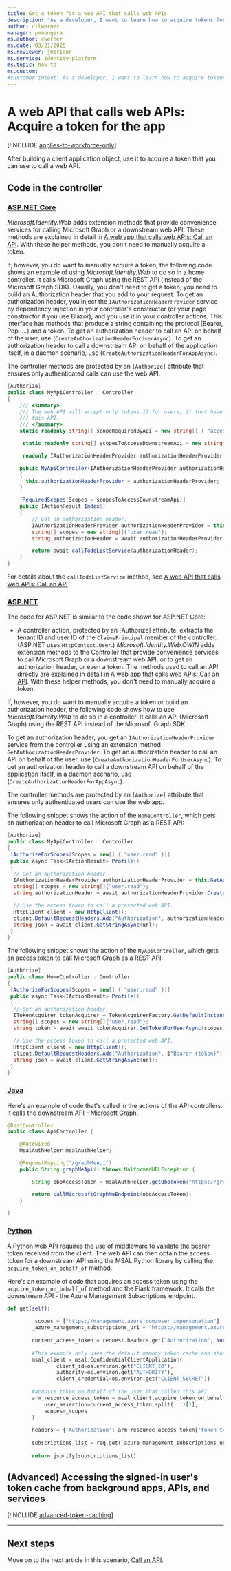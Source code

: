 ```yaml
---
title: Get a token for a web API that calls web APIs
description: "As a developer, I want to learn how to acquire tokens for web APIs so that I can enable secure API calls in my application.  "
author: cilwerner
manager: pmwongera
ms.author: cwerner
ms.date: 03/21/2025
ms.reviewer: jmprieur
ms.service: identity-platform
ms.topic: how-to
ms.custom:
#customer intent: As a developer, I want to learn how to acquire tokens for web APIs so that I can enable secure API calls in my application.  
---
```


# A web API that calls web APIs: Acquire a token for the app

[!INCLUDE [applies-to-workforce-only](../external-id/includes/applies-to-workforce-only.md)]

After building a client application object, use it to acquire a token that you can use to call a web API.

## Code in the controller

### [ASP.NET Core](#tab/aspnetcore)

*Microsoft.Identity.Web* adds extension methods that provide convenience services for calling Microsoft Graph or a downstream web API. These methods are explained in detail in [A web app that calls web APIs: Call an API](scenario-web-app-call-api-call-api.md). With these helper methods, you don't need to manually acquire a token.

If, however, you do want to manually acquire a token, the following code shows an example of using *Microsoft.Identity.Web* to do so in a home controller. It calls Microsoft Graph using the REST API (instead of the Microsoft Graph SDK). Usually, you don't need to get a token, you need to build an Authorization header that you add to your request. To get an authorization header, you inject the `IAuthorizationHeaderProvider` service by dependency injection in your controller's constructor (or your page constructor if you use Blazor), and you use it in your controller actions. This interface has methods that produce a string containing the protocol (Bearer, Pop, ...) and a token. To get an authorization header to call an API on behalf of the user, use (`CreateAuthorizationHeaderForUserAsync`). To get an authorization header to call a downstream API on behalf of the application itself, in a daemon scenario, use (`CreateAuthorizationHeaderForAppAsync`).

The controller methods are protected by an `[Authorize]` attribute that ensures only authenticated calls can use the web API.

```csharp
[Authorize]
public class MyApiController : Controller
{
    /// <summary>
    /// The web API will accept only tokens 1) for users, 2) that have the `access_as_user` scope for
    /// this API.
    /// </summary>
    static readonly string[] scopeRequiredByApi = new string[] { "access_as_user" };

     static readonly string[] scopesToAccessDownstreamApi = new string[] { "api://MyTodolistService/access_as_user" };

     readonly IAuthorizationHeaderProvider authorizationHeaderProvider;

    public MyApiController(IAuthorizationHeaderProvider authorizationHeaderProvider)
    {
      this.authorizationHeaderProvider = authorizationHeaderProvider;
    }

    [RequiredScopes(Scopes = scopesToAccessDownstreamApi)]
    public IActionResult Index()
    {
        // Get an authorization header.
        IAuthorizationHeaderProvider authorizationHeaderProvider = this.GetAuthorizationHeaderProvider();
        string[] scopes = new string[]{"user.read"};
        string authorizationHeader = await authorizationHeaderProvider.CreateAuthorizationHeaderForUserAsync(scopes);

        return await callTodoListService(authorizationHeader);
    }
}
```

For details about the `callTodoListService` method, see  [A web API that calls web APIs: Call an API](scenario-web-api-call-api-call-api.md).

### [ASP.NET](#tab/aspnet)

The code for ASP.NET is similar to the code shown for ASP.NET Core:

- A controller action, protected by an [Authorize] attribute, extracts the tenant ID and user ID of the `ClaimsPrincipal` member of the controller. (ASP.NET uses `HttpContext.User`.)
*Microsoft.Identity.Web.OWIN* adds extension methods to the Controller that provide convenience services to call Microsoft Graph or a downstream web API, or to get an authorization header, or even a token. The methods used to call an API directly are explained in detail in [A web app that calls web APIs: Call an API](scenario-web-app-call-api-call-api.md). With these helper methods, you don't need to manually acquire a token.

If, however, you do want to manually acquire a token or build an authorization header, the following code shows how to use *Microsoft.Identity.Web* to do so in a controller. It calls an API (Microsoft Graph) using the REST API instead of the Microsoft Graph SDK. 

To get an authorization header, you get an `IAuthorizationHeaderProvider` service from the controller using an extension method `GetAuthorizationHeaderProvider`. To get an authorization header to call an API on behalf of the user, use (`CreateAuthorizationHeaderForUserAsync`). To get an authorization header to call a downstream API on behalf of the application itself, in a daemon scenario, use (`CreateAuthorizationHeaderForAppAsync`).

The controller methods are protected by an `[Authorize]` attribute that ensures only authenticated users can use the web app.


The following snippet shows the action of the `HomeController`, which gets an authorization header to call Microsoft Graph as a REST API:


```csharp
[Authorize]
public class MyApiController : Controller
{
 [AuthorizeForScopes(Scopes = new[] { "user.read" })]
 public async Task<IActionResult> Profile()
 {
  // Get an authorization header.
  IAuthorizationHeaderProvider authorizationHeaderProvider = this.GetAuthorizationHeaderProvider();
  string[] scopes = new string[]{"user.read"};
  string authorizationHeader = await authorizationHeaderProvider.CreateAuthorizationHeaderForUserAsync(scopes);

  // Use the access token to call a protected web API.
  HttpClient client = new HttpClient();
  client.DefaultRequestHeaders.Add("Authorization", authorizationHeader);
  string json = await client.GetStringAsync(url);
 }
}
```

The following snippet shows the action of the `MyApiController`, which gets an access token to call Microsoft Graph as a REST API:

```csharp
[Authorize]
public class HomeController : Controller
{
 [AuthorizeForScopes(Scopes = new[] { "user.read" })]
 public async Task<IActionResult> Profile()
 {
  // Get an authorization header.
  ITokenAcquirer tokenAcquirer = TokenAcquirerFactory.GetDefaultInstance().GetTokenAcquirer();
  string[] scopes = new string[]{"user.read"};
  string token = await await tokenAcquirer.GetTokenForUserAsync(scopes);

  // Use the access token to call a protected web API.
  HttpClient client = new HttpClient();
  client.DefaultRequestHeaders.Add("Authorization", $"Bearer {token}");
  string json = await client.GetStringAsync(url);
 }
}
```

### [Java](#tab/java)

Here's an example of code that's called in the actions of the API controllers. It calls the downstream API - Microsoft Graph.

```java
@RestController
public class ApiController {

    @Autowired
    MsalAuthHelper msalAuthHelper;

    @RequestMapping("/graphMeApi")
    public String graphMeApi() throws MalformedURLException {

        String oboAccessToken = msalAuthHelper.getOboToken("https://graph.microsoft.com/.default");

        return callMicrosoftGraphMeEndpoint(oboAccessToken);
    }

}
```

### [Python](#tab/python)
 
A Python web API requires the use of middleware to validate the bearer token received from the client. The web API can then obtain the access token for a downstream API using the MSAL Python library by calling the [`acquire_token_on_behalf_of`](https://msal-python.readthedocs.io/en/latest/?badge=latest#msal.ConfidentialClientApplication.acquire_token_on_behalf_of) method.
 
Here's an example of code that acquires an access token using the `acquire_token_on_behalf_of` method and the Flask framework. It calls the downstream API - the Azure Management Subscriptions endpoint.
 
```python
def get(self):
 
        _scopes = ["https://management.azure.com/user_impersonation"]
        _azure_management_subscriptions_uri = "https://management.azure.com/subscriptions?api-version=2020-01-01"
 
        current_access_token = request.headers.get("Authorization", None)
        
        #This example only uses the default memory token cache and should not be used for production
        msal_client = msal.ConfidentialClientApplication(
                client_id=os.environ.get("CLIENT_ID"),
                authority=os.environ.get("AUTHORITY"),
                client_credential=os.environ.get("CLIENT_SECRET"))
 
        #acquire token on behalf of the user that called this API
        arm_resource_access_token = msal_client.acquire_token_on_behalf_of(
            user_assertion=current_access_token.split(' ')[1],
            scopes=_scopes
        )
 
        headers = {'Authorization': arm_resource_access_token['token_type'] + ' ' + arm_resource_access_token['access_token']}
 
        subscriptions_list = req.get(_azure_management_subscriptions_uri), headers=headers).json()
 
        return jsonify(subscriptions_list)
```

## (Advanced) Accessing the signed-in user's token cache from background apps, APIs, and services

[!INCLUDE [advanced-token-caching](~/includes/advanced-token-cache.md)]

---

## Next steps

Move on to the next article in this scenario,
[Call an API](scenario-web-api-call-api-call-api.md).

